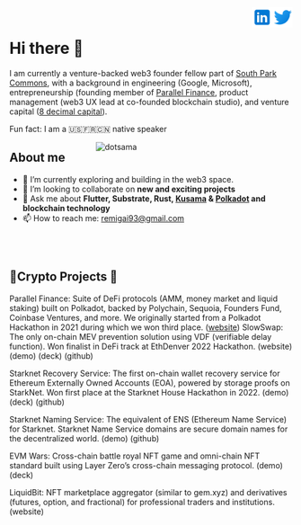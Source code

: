 <a href="https://twitter.com/remi_gai" rel="nofollow"> <img align="right"
            src="twitter_logo.svg"
            alt="Twitter" height="36px" style="max-width: 100%;"> </a>
<a href="https://www.linkedin.com/in/remigai/" rel="nofollow"> <img align="right"
            src="linkedin_logo.svg"
            alt="LinkedIn" height="36px" style="max-width: 100%;"> </a>
<br>

# Hi there 👋

I am currently a venture-backed web3 founder fellow part of [South Park Commons](https://www.southparkcommons.com/), with a background in engineering (Google, Microsoft), entrepreneurship (founding member of [Parallel Finance](https://parallel.fi), product management (web3 UX lead at co-founded blockchain studio), and venture capital ([8 decimal capital](https://www.8dcapital.com/)).

Fun fact: I am a 🇺🇸🇫🇷🇨🇳 native speaker

<img align="right" src="https://lh4.googleusercontent.com/qfoTUg9_Geq1tkRy3e0xj7nZLiJghBB_kNt4BIMc5YTolXFnGLSLK0oj5QNxQLSkohPscnwYsdyYsctIzzx5C_qh_HBWLAd-5vdbntyMlPI3U2neY5Q3aGGR_UzR5_2JyPhtqcCd" alt="dotsama" width="350"/>

## About me

- 🌱 I’m currently exploring and building in the web3 space.
- 👯 I’m looking to collaborate on **new and exciting projects**
- 💬 Ask me about **Flutter, Substrate, Rust, [Kusama](https://kusama.network/) & [Polkadot](https://polkadot.network/) and blockchain technology** 
- 📫 How to reach me: remigai93@gmail.com

<br>
<br>

## 🔨Crypto Projects 👷
Parallel Finance: Suite of DeFi protocols (AMM, money market and liquid staking) built on Polkadot, backed by Polychain, Sequoia, Founders Fund, Coinbase Ventures, and more. We originally started from a Polkadot Hackathon in 2021 during which we won third place. ([website](parallel.fi))
SlowSwap: The only on-chain MEV prevention solution using VDF (verifiable delay function). Won finalist in DeFi track at EthDenver 2022 Hackathon. (website) (demo) (deck) (github)

Starknet Recovery Service: The first on-chain wallet recovery service for Ethereum Externally Owned Accounts (EOA), powered by storage proofs on StarkNet. Won first place at the Starknet House Hackathon in 2022. (demo) (deck) (github)

Starknet Naming Service: The equivalent of ENS (Ethereum Name Service) for Starknet. Starknet Name Service domains are secure domain names for the decentralized world. (demo) (github)

EVM Wars: Cross-chain battle royal NFT game and omni-chain NFT standard built using Layer Zero’s cross-chain messaging protocol. (demo) (deck)

LiquidBit: NFT marketplace aggregator (similar to gem.xyz) and derivatives (futures, option, and fractional) for professional traders and institutions. (website)
